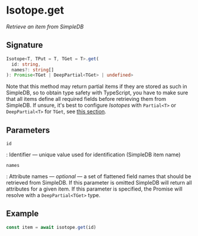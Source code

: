 # Isotope.get

*Retrieve an item from SimpleDB*

## Signature

``` ts
Isotope<T, TPut = T, TGet = T>.get(
  id: string,
  names?: string[]
): Promise<TGet | DeepPartial<TGet> | undefined>
```

Note that this method may return partial items if they are stored as such in
SimpleDB, so to obtain type safety with TypeScript, you have to make sure that
all items define all required fields before retrieving them from SimpleDB. If
unsure, it's best to configure *Isotopes* with `Partial<T>` or `DeepPartial<T>`
for `TGet`, see [this section][1].

  [1]: new.md

## Parameters

`id`

:   Identifier &mdash; unique value used for identification (SimpleDB item name)

`names`

:   Attribute names &mdash; *optional* &mdash; a set of flattened field names
    that should be retrieved from SimpleDB. If this parameter is omitted
    SimpleDB will return all attributes for a given item. If this parameter is
    specified, the Promise will resolve with a `DeepPartial<TGet>` type.

## Example

``` ts
const item = await isotope.get(id)
```
